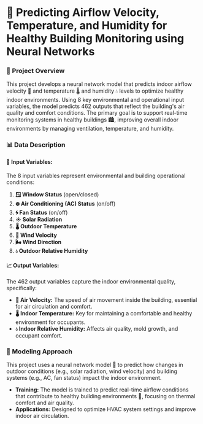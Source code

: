 # 🏢 Predicting Airflow Velocity, Temperature, and Humidity for Healthy Building Monitoring using Neural Networks

### 📖 Project Overview
This project develops a neural network model that predicts indoor airflow velocity 💨 and temperature 🌡️ and humidity 💧 levels to optimize healthy indoor environments. Using 8 key environmental and operational input variables, the model predicts 462 outputs that reflect the building's air quality and comfort conditions. The primary goal is to support real-time monitoring systems in healthy buildings 🏙️, improving overall indoor environments by managing ventilation, temperature, and humidity.

### 📊 Data Description

#### 🔑 Input Variables:
The 8 input variables represent environmental and building operational conditions:
1. **🪟 Window Status** (open/closed)
2. **❄️ Air Conditioning (AC) Status** (on/off)
3. **🌀 Fan Status** (on/off)
4. **☀️ Solar Radiation**
5. **🌡️ Outdoor Temperature**
6. **💨 Wind Velocity**
7. **🌬️ Wind Direction**
8. **💧 Outdoor Relative Humidity**

#### 📈 Output Variables:
The 462 output variables capture the indoor environmental quality, specifically:
- **💨 Air Velocity:** The speed of air movement inside the building, essential for air circulation and comfort.
- **🌡️ Indoor Temperature:** Key for maintaining a comfortable and healthy environment for occupants.
- **💧 Indoor Relative Humidity:** Affects air quality, mold growth, and occupant comfort.

### 🧠 Modeling Approach
This project uses a neural network model 🤖 to predict how changes in outdoor conditions (e.g., solar radiation, wind velocity) and building systems (e.g., AC, fan status) impact the indoor environment.

- **Training:** The model is trained to predict real-time airflow conditions that contribute to healthy building environments 🏢, focusing on thermal comfort and air quality.
- **Applications:** Designed to optimize HVAC system settings and improve indoor air circulation.


